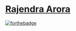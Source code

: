 [Rajendra Arora][1]
========================

[![forthebadge](http://forthebadge.com/images/badges/built-with-love.svg)](http://forthebadge.com)

  [1]: https://www.rajendraarora.com/

